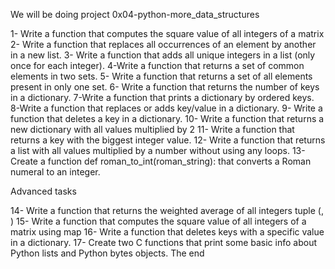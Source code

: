 We will be doing project 0x04-python-more_data_structures

1- Write a function that computes the square value of all integers of a matrix
2- Write a function that replaces all occurrences of an element by another in a new list.
3- Write a function that adds all unique integers in a list (only once for each integer).
4-Write a function that returns a set of common elements in two sets.
5- Write a function that returns a set of all elements present in only one set.
6- Write a function that returns the number of keys in a dictionary.
7-Write a function that prints a dictionary by ordered keys.
8-Write a function that replaces or adds key/value in a dictionary.
9- Write a function that deletes a key in a dictionary.
10- Write a function that returns a new dictionary with all values multiplied by 2
11- Write a function that returns a key with the biggest integer value.
12- Write a function that returns a list with all values multiplied by a number without using any loops.
13- Create a function def roman_to_int(roman_string): that converts a Roman numeral to an integer.

Advanced tasks

14- Write a function that returns the weighted average of all integers tuple (<score>, <weight>)
15- Write a function that computes the square value of all integers of a matrix using map
16- Write a function that deletes keys with a specific value in a dictionary.
17- Create two C functions that print some basic info about Python lists and Python bytes objects.
The end
